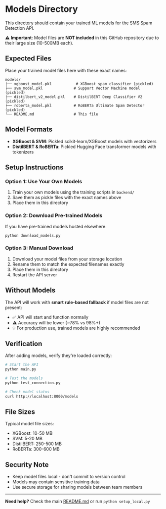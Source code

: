 # Models Directory

This directory should contain your trained ML models for the SMS Spam Detection API.

⚠️ **Important**: Model files are **NOT included** in this GitHub repository due to their large size (10-500MB each).

## Expected Files

Place your trained model files here with these exact names:

```
models/
├── xgboost_model.pkl           # XGBoost spam classifier (pickled)
├── svm_model.pkl              # Support Vector Machine model (pickled)
├── distilbert_v2_model.pkl    # DistilBERT Deep Classifier V2 (pickled)
├── roberta_model.pkl          # RoBERTa Ultimate Spam Detector (pickled)
└── README.md                  # This file
```

## Model Formats

- **XGBoost & SVM**: Pickled scikit-learn/XGBoost models with vectorizers
- **DistilBERT & RoBERTa**: Pickled Hugging Face transformer models with tokenizers

## Setup Instructions

### Option 1: Use Your Own Models
1. Train your own models using the training scripts in `backend/`
2. Save them as pickle files with the exact names above
3. Place them in this directory

### Option 2: Download Pre-trained Models
If you have pre-trained models hosted elsewhere:
```bash
python download_models.py
```

### Option 3: Manual Download
1. Download your model files from your storage location
2. Rename them to match the expected filenames exactly
3. Place them in this directory
4. Restart the API server
## Without Models

The API will work with **smart rule-based fallback** if model files are not present:
- ✅ API will start and function normally
- ⚠️ Accuracy will be lower (~78% vs 98%+)
- 💡 For production use, trained models are highly recommended

## Verification

After adding models, verify they're loaded correctly:

```bash
# Start the API
python main.py

# Test the models
python test_connection.py

# Check model status
curl http://localhost:8000/models
```

## File Sizes

Typical model file sizes:
- XGBoost: 10-50 MB
- SVM: 5-20 MB
- DistilBERT: 250-500 MB
- RoBERTa: 300-600 MB

## Security Note

- Keep model files local - don't commit to version control
- Models may contain sensitive training data
- Use secure storage for sharing models between team members

---

**Need help?** Check the main [README.md](../README.md) or run `python setup_local.py`
